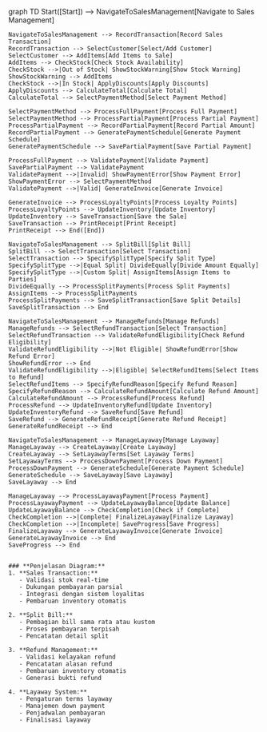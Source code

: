graph TD
    Start([Start]) --> NavigateToSalesManagement[Navigate to Sales Management]

    NavigateToSalesManagement --> RecordTransaction[Record Sales Transaction]
    RecordTransaction --> SelectCustomer[Select/Add Customer]
    SelectCustomer --> AddItems[Add Items to Sale]
    AddItems --> CheckStock[Check Stock Availability]
    CheckStock -->|Out of Stock| ShowStockWarning[Show Stock Warning]
    ShowStockWarning --> AddItems
    CheckStock -->|In Stock| ApplyDiscounts[Apply Discounts]
    ApplyDiscounts --> CalculateTotal[Calculate Total]
    CalculateTotal --> SelectPaymentMethod[Select Payment Method]
    
    SelectPaymentMethod --> ProcessFullPayment[Process Full Payment]
    SelectPaymentMethod --> ProcessPartialPayment[Process Partial Payment]
    ProcessPartialPayment --> RecordPartialPayment[Record Partial Amount]
    RecordPartialPayment --> GeneratePaymentSchedule[Generate Payment Schedule]
    GeneratePaymentSchedule --> SavePartialPayment[Save Partial Payment]
    
    ProcessFullPayment --> ValidatePayment[Validate Payment]
    SavePartialPayment --> ValidatePayment
    ValidatePayment -->|Invalid| ShowPaymentError[Show Payment Error]
    ShowPaymentError --> SelectPaymentMethod
    ValidatePayment -->|Valid| GenerateInvoice[Generate Invoice]
    
    GenerateInvoice --> ProcessLoyaltyPoints[Process Loyalty Points]
    ProcessLoyaltyPoints --> UpdateInventory[Update Inventory]
    UpdateInventory --> SaveTransaction[Save the Sale]
    SaveTransaction --> PrintReceipt[Print Receipt]
    PrintReceipt --> End([End])

    NavigateToSalesManagement --> SplitBill[Split Bill]
    SplitBill --> SelectTransaction[Select Transaction]
    SelectTransaction --> SpecifySplitType[Specify Split Type]
    SpecifySplitType -->|Equal Split| DivideEqually[Divide Amount Equally]
    SpecifySplitType -->|Custom Split| AssignItems[Assign Items to Parties]
    DivideEqually --> ProcessSplitPayments[Process Split Payments]
    AssignItems --> ProcessSplitPayments
    ProcessSplitPayments --> SaveSplitTransaction[Save Split Details]
    SaveSplitTransaction --> End

    NavigateToSalesManagement --> ManageRefunds[Manage Refunds]
    ManageRefunds --> SelectRefundTransaction[Select Transaction]
    SelectRefundTransaction --> ValidateRefundEligibility[Check Refund Eligibility]
    ValidateRefundEligibility -->|Not Eligible| ShowRefundError[Show Refund Error]
    ShowRefundError --> End
    ValidateRefundEligibility -->|Eligible| SelectRefundItems[Select Items to Refund]
    SelectRefundItems --> SpecifyRefundReason[Specify Refund Reason]
    SpecifyRefundReason --> CalculateRefundAmount[Calculate Refund Amount]
    CalculateRefundAmount --> ProcessRefund[Process Refund]
    ProcessRefund --> UpdateInventoryRefund[Update Inventory]
    UpdateInventoryRefund --> SaveRefund[Save Refund]
    SaveRefund --> GenerateRefundReceipt[Generate Refund Receipt]
    GenerateRefundReceipt --> End

    NavigateToSalesManagement --> ManageLayaway[Manage Layaway]
    ManageLayaway --> CreateLayaway[Create Layaway]
    CreateLayaway --> SetLayawayTerms[Set Layaway Terms]
    SetLayawayTerms --> ProcessDownPayment[Process Down Payment]
    ProcessDownPayment --> GenerateSchedule[Generate Payment Schedule]
    GenerateSchedule --> SaveLayaway[Save Layaway]
    SaveLayaway --> End

    ManageLayaway --> ProcessLayawayPayment[Process Payment]
    ProcessLayawayPayment --> UpdateLayawayBalance[Update Balance]
    UpdateLayawayBalance --> CheckCompletion[Check if Complete]
    CheckCompletion -->|Complete| FinalizeLayaway[Finalize Layaway]
    CheckCompletion -->|Incomplete| SaveProgress[Save Progress]
    FinalizeLayaway --> GenerateLayawayInvoice[Generate Invoice]
    GenerateLayawayInvoice --> End
    SaveProgress --> End
```

### **Penjelasan Diagram:**
1. **Sales Transaction:**
   - Validasi stok real-time
   - Dukungan pembayaran parsial
   - Integrasi dengan sistem loyalitas
   - Pembaruan inventory otomatis

2. **Split Bill:**
   - Pembagian bill sama rata atau kustom
   - Proses pembayaran terpisah
   - Pencatatan detail split

3. **Refund Management:**
   - Validasi kelayakan refund
   - Pencatatan alasan refund
   - Pembaruan inventory otomatis
   - Generasi bukti refund

4. **Layaway System:**
   - Pengaturan terms layaway
   - Manajemen down payment
   - Penjadwalan pembayaran
   - Finalisasi layaway
